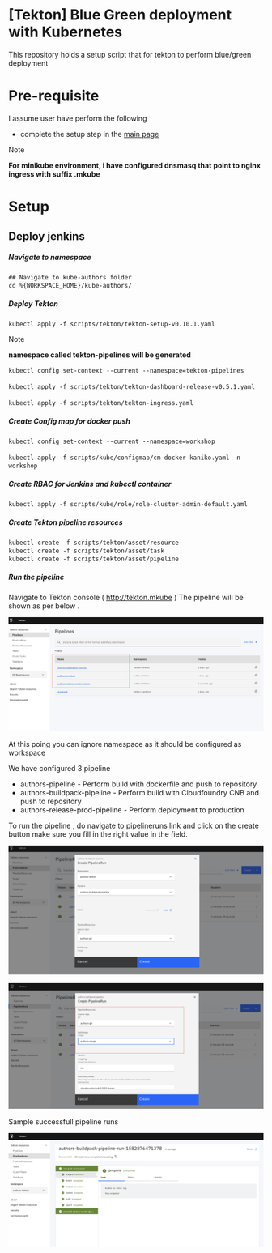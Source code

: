 # [Tekton] Blue Green deployment with Kubernetes 
This repository holds a setup script that for tekton to perform blue/green deployment 


# Pre-requisite
I assume user have perform the following
- complete the setup step in the [main page](https://github.com/robinfoe/kube-authors/blob/master/README.md)

> [!NOTE]
> **For minikube environment, i have configured dnsmasq that point to nginx ingress with suffix .mkube**


# Setup

## Deploy jenkins

##### Navigate to namespace
    ## Navigate to kube-authors folder 
    cd %{WORKSPACE_HOME}/kube-authors/ 

    


##### Deploy Tekton 
    kubectl apply -f scripts/tekton/tekton-setup-v0.10.1.yaml

> [!NOTE]
> **namespace called tekton-pipelines will be generated**

    
    kubectl config set-context --current --namespace=tekton-pipelines

    kubectl apply -f scripts/tekton/tekton-dashboard-release-v0.5.1.yaml

    kubectl apply -f scripts/tekton/tekton-ingress.yaml
    

##### Create Config map for docker push 
    kubectl config set-context --current --namespace=workshop

    kubectl apply -f scripts/kube/configmap/cm-docker-kaniko.yaml -n workshop

##### Create RBAC for Jenkins and kubectl container

    kubectl apply -f scripts/kube/role/role-cluster-admin-default.yaml 

##### Create Tekton pipeline resources 

    kubectl create -f scripts/tekton/asset/resource
    kubectl create -f scripts/tekton/asset/task
    kubectl create -f scripts/tekton/asset/pipeline



##### Run the pipeline
Navigate to Tekton console ( http://tekton.mkube )
The pipeline will be shown as per below .

![tekton01](../../assets/image/tekton-01.png)


At this poing you can ignore namespace as it should be configured as workspace 

We have configured 3 pipeline 
 - authors-pipeline - Perform build with dockerfile and push to repository
 - authors-buildpack-pipeline - Perform build with Cloudfoundry CNB and push to repository
 - authors-release-prod-pipeline -  Perform deployment to production

To run the pipeline , do navigate to pipelineruns link and click on the create button
make sure you fill in the right value in the field.

![tekton01](../../assets/image/tekton-02.png)


![tekton01](../../assets/image/tekton-03.png)


Sample successfull pipeline runs

![tekton01](../../assets/image/tekton-04.png)
